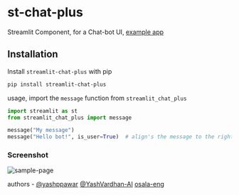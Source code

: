 # st-chat-plus

Streamlit Component, for a Chat-bot UI, [example app](https://share.streamlit.io/osala-eng/st-chat-plus/main/examples/chatbot.py)


## Installation

Install `streamlit-chat-plus` with pip
```bash
pip install streamlit-chat-plus 
```

usage, import the `message` function from `streamlit_chat_plus`
```py
import streamlit as st
from streamlit_chat_plus import message

message("My message") 
message("Hello bot!", is_user=True)  # align's the message to the right
```
   
### Screenshot

![sample-page](https://github.com/osala-eng/st-chat-plus/assets/64925863/b61c75e9-1a3a-4388-9bf2-0bc534c8fb17)


authors - [@yashppawar](https://github.com/yashppawar)  [@YashVardhan-AI](https://github.com/yashvardhan-ai)  [osala-eng](https://github.com/osala-eng)
